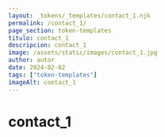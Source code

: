 ```yaml
---
layout: _tokens/_templates/contact_1.njk
permalink: /contact_1/
page_section: token-templates
titulo: contact_1
descripcion: contact_1
image: /assets/static/images/contact_1.jpg
author: autor
date: 2024-02-02 
tags: ["token-templates"]
imageAlt: contact_1
---
```

# contact_1

